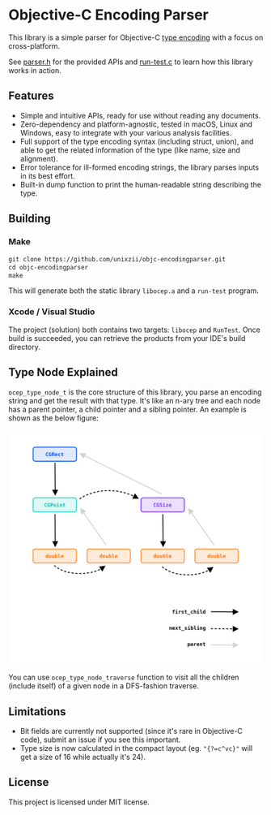 # Objective-C Encoding Parser

This library is a simple parser for Objective-C [type encoding](https://developer.apple.com/library/archive/documentation/Cocoa/Conceptual/ObjCRuntimeGuide/Articles/ocrtTypeEncodings.html) with a focus on cross-platform.

See [parser.h](./parser.h) for the provided APIs and [run-test.c](./run-test.c) to learn how this library works in action.

## Features

* Simple and intuitive APIs, ready for use without reading any documents.
* Zero-dependency and platform-agnostic, tested in macOS, Linux and Windows, easy to integrate with your various analysis facilities.
* Full support of the type encoding syntax (including struct, union), and able to get the related information of the type (like name, size and alignment).
* Error tolerance for ill-formed encoding strings, the library parses inputs in its best effort.
* Built-in dump function to print the human-readable string describing the type.

## Building

### Make

```
git clone https://github.com/unixzii/objc-encodingparser.git
cd objc-encodingparser
make
```

This will generate both the static library `libocep.a` and a `run-test` program.

### Xcode / Visual Studio

The project (solution) both contains two targets: `libocep` and `RunTest`. Once build is succeeded, you can retrieve the products from your IDE's build directory.

## Type Node Explained

`ocep_type_node_t` is the core structure of this library, you parse an encoding string and get the result with that type. It's like an n-ary tree and each node has a parent pointer, a child pointer and a sibling pointer. An example is shown as the below figure:

![Example Node](./misc/node_structure.png)

You can use `ocep_type_node_traverse` function to visit all the children (include itself) of a given node in a DFS-fashion traverse.

## Limitations

* Bit fields are currently not supported (since it's rare in Objective-C code), submit an issue if you see this important.
* Type size is now calculated in the compact layout (eg. `"{?=c^vc}"` will get a size of 16 while actually it's 24).

## License

This project is licensed under MIT license.
